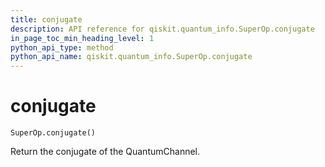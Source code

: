 ```yaml
---
title: conjugate
description: API reference for qiskit.quantum_info.SuperOp.conjugate
in_page_toc_min_heading_level: 1
python_api_type: method
python_api_name: qiskit.quantum_info.SuperOp.conjugate
---
```


# conjugate

<span id="qiskit.quantum_info.SuperOp.conjugate" />

`SuperOp.conjugate()`

Return the conjugate of the QuantumChannel.

